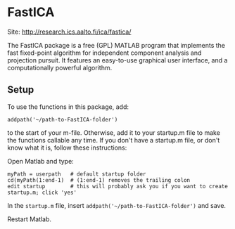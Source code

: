 FastICA
=======

Site: http://research.ics.aalto.fi/ica/fastica/

The FastICA package is a free (GPL) MATLAB program that implements the fast fixed-point algorithm for independent component analysis and projection pursuit. It features an easy-to-use graphical user interface, and a computationally powerful algorithm.

## Setup ##

To use the functions in this package, add:

    addpath('~/path-to-FastICA-folder')

to the start of your m-file. Otherwise, add it to your startup.m file to make the functions callable any time. If you don't have a startup.m file, or don't know what it is, follow these instructions:

Open Matlab and type:

    myPath = userpath   # default startup folder
    cd(myPath(1:end-1)  # (1:end-1) removes the trailing colon
    edit startup        # this will probably ask you if you want to create startup.m; click 'yes'

In the `startup.m` file, insert `addpath('~/path-to-FastICA-folder')` and save. 

Restart Matlab.
